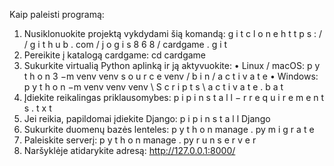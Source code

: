 Kaip paleisti programą:
1. Nusiklonuokite projektą vykdydami šią komandą:
g i t c l o n e h t t p s : / / g i t h u b . com / j o g i s 8 6 8 / cardgame . g i t
2. Pereikite į katalogą cardgame:
cd cardgame
3. Sukurkite virtualią Python aplinką ir ją aktyvuokite:
• Linux / macOS:
p y t h o n 3 −m venv venv
s o u r c e venv / b i n / a c t i v a t e
• Windows:
p y t h o n −m venv venv
venv \ S c r i p t s \ a c t i v a t e . b a t
4. Įdiekite reikalingas priklausomybes:
p i p i n s t a l l − r r e q u i r e m e n t s . t x t
5. Jei reikia, papildomai įdiekite Django:
p i p i n s t a l l Django
6. Sukurkite duomenų bazės lenteles:
p y t h o n manage . py m i g r a t e
7. Paleiskite serverį:
p y t h o n manage . py r u n s e r v e r
8. Naršyklėje atidarykite adresą: http://127.0.0.1:8000/

